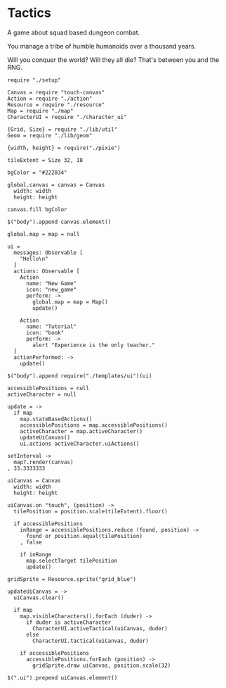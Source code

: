 Tactics
=======

A game about squad based dungeon combat.

You manage a tribe of humble humanoids over a thousand years.

Will you conquer the world? Will they all die? That's between you and the RNG.

    require "./setup"

    Canvas = require "touch-canvas"
    Action = require "./action"
    Resource = require "./resource"
    Map = require "./map"
    CharacterUI = require "./character_ui"

    {Grid, Size} = require "./lib/util"
    Geom = require "./lib/geom"

    {width, height} = require("./pixie")

    tileExtent = Size 32, 18

    bgColor = "#222034"

    global.canvas = canvas = Canvas
      width: width
      height: height

    canvas.fill bgColor

    $("body").append canvas.element()

    global.map = map = null

    ui =
      messages: Observable [
        "Hello\n"
      ]
      actions: Observable [
        Action
          name: "New Game"
          icon: "new_game"
          perform: ->
            global.map = map = Map()
            update()

        Action
          name: "Tutorial"
          icon: "book"
          perform: ->
            alert "Experience is the only teacher."
      ]
      actionPerformed: ->
        update()

    $("body").append require("./templates/ui")(ui)

    accessiblePositions = null
    activeCharacter = null

    update = ->
      if map
        map.stateBasedActions()
        accessiblePositions = map.accessiblePositions()
        activeCharacter = map.activeCharacter()
        updateUiCanvas()
        ui.actions activeCharacter.uiActions()

    setInterval ->
      map?.render(canvas)
    , 33.3333333

    uiCanvas = Canvas
      width: width
      height: height

    uiCanvas.on "touch", (position) ->
      tilePosition = position.scale(tileExtent).floor()

      if accessiblePositions
        inRange = accessiblePositions.reduce (found, position) ->
          found or position.equal(tilePosition)
        , false

        if inRange
          map.selectTarget tilePosition
          update()

    gridSprite = Resource.sprite("grid_blue")

    updateUiCanvas = ->
      uiCanvas.clear()

      if map
        map.visibleCharacters().forEach (duder) ->
          if duder is activeCharacter
            CharacterUI.activeTactical(uiCanvas, duder)
          else
            CharacterUI.tactical(uiCanvas, duder)

        if accessiblePositions
          accessiblePositions.forEach (position) ->
            gridSprite.draw uiCanvas, position.scale(32)

    $(".ui").prepend uiCanvas.element()
